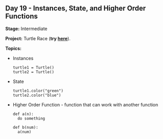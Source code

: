 ## Day 19 - Instances, State, and Higher Order Functions

**Stage:** Intermediate

**Project:** Turtle Race (**try [here](https://replit.com/@GloryOdeyemi/Hirst-Painting?v=1)**).

**Topics:**
* Instances
  ```
  turtle1 = Turtle()
  turtle2 = Turtle()
  ```
* State
  ```
  turtle1.color("green")
  turtle2.color("blue")
  ```
* Higher Order Function - function that can work with another function
  ```
  def a(n):
    do something

  def b(num):
    a(num)
  ```
